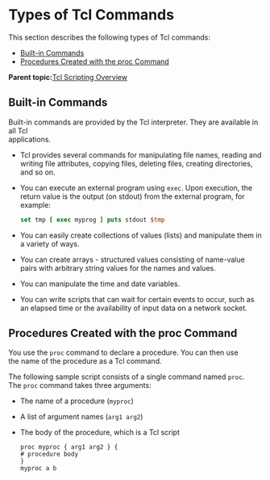 # Types of Tcl Commands

This section describes the following types of Tcl commands:

-   [Built-in Commands](GUID-90149FA0-8ED1-4B8C-83EB-7904C94B2807.md#)
-   [Procedures Created with the proc Command](GUID-90149FA0-8ED1-4B8C-83EB-7904C94B2807.md#)

**Parent topic:**[Tcl Scripting Overview](GUID-57D1B766-9771-410F-B0F1-9199613DB164.md)

## Built-in Commands

Built-in commands are provided by the Tcl interpreter. They are available in all Tcl<br /> applications.

-   Tcl provides several commands for manipulating file names, reading and writing file attributes, copying files, deleting files, creating directories, and so on.
-   You can execute an external program using `exec`. Upon execution, the return value is the output \(on stdout\) from the external program, for example:

    ```tcl
    set tmp [ exec myprog ] puts stdout $tmp
    ```

-   You can easily create collections of values \(lists\) and manipulate them in a variety of ways.
-   You can create arrays - structured values consisting of name-value pairs with arbitrary string values for the names and values.
-   You can manipulate the time and date variables.
-   You can write scripts that can wait for certain events to occur, such as an elapsed time or the availability of input data on a network socket.

## Procedures Created with the proc Command

You use the `proc` command to declare a procedure. You can then use<br /> the name of the procedure as a Tcl command.

The following sample script consists of a single command named `proc`.<br /> The `proc` command takes three arguments:

-   The name of a procedure \(`myproc`\)
-   A list of argument names \(`arg1 arg2`\)
-   The body of the procedure, which is a Tcl script

    ```
    proc myproc { arg1 arg2 } { 
    # procedure body
    }
    myproc a b
    ```


